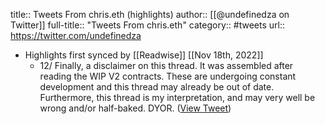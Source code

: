 title:: Tweets From chris.eth (highlights)
author:: [[@undefinedza on Twitter]]
full-title:: "Tweets From chris.eth"
category:: #tweets
url:: https://twitter.com/undefinedza

- Highlights first synced by [[Readwise]] [[Nov 18th, 2022]]
	- 12/ Finally, a disclaimer on this thread. It was assembled after reading the WIP V2 contracts. These are undergoing constant development and this thread may already be out of date. Furthermore, this thread is my interpretation, and may very well be wrong and/or half-baked. DYOR. ([View Tweet](https://twitter.com/undefinedza/status/1315678933866688512))